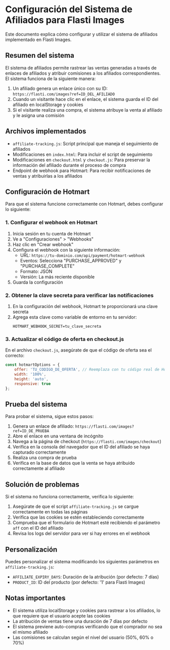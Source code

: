 # Configuración del Sistema de Afiliados para Flasti Images

Este documento explica cómo configurar y utilizar el sistema de afiliados implementado en Flasti Images.

## Resumen del sistema

El sistema de afiliados permite rastrear las ventas generadas a través de enlaces de afiliados y atribuir comisiones a los afiliados correspondientes. El sistema funciona de la siguiente manera:

1. Un afiliado genera un enlace único con su ID: `https://flasti.com/images?ref=ID_DEL_AFILIADO`
2. Cuando un visitante hace clic en el enlace, el sistema guarda el ID del afiliado en localStorage y cookies
3. Si el visitante realiza una compra, el sistema atribuye la venta al afiliado y le asigna una comisión

## Archivos implementados

- `affiliate-tracking.js`: Script principal que maneja el seguimiento de afiliados
- Modificaciones en `index.html`: Para incluir el script de seguimiento
- Modificaciones en `checkout.html` y `checkout.js`: Para preservar la información del afiliado durante el proceso de compra
- Endpoint de webhook para Hotmart: Para recibir notificaciones de ventas y atribuirlas a los afiliados

## Configuración de Hotmart

Para que el sistema funcione correctamente con Hotmart, debes configurar lo siguiente:

### 1. Configurar el webhook en Hotmart

1. Inicia sesión en tu cuenta de Hotmart
2. Ve a "Configuraciones" > "Webhooks"
3. Haz clic en "Crear webhook"
4. Configura el webhook con la siguiente información:
   - URL: `https://tu-dominio.com/api/payment/hotmart-webhook`
   - Eventos: Selecciona "PURCHASE_APPROVED" y "PURCHASE_COMPLETE"
   - Formato: JSON
   - Versión: La más reciente disponible
5. Guarda la configuración

### 2. Obtener la clave secreta para verificar las notificaciones

1. En la configuración del webhook, Hotmart te proporcionará una clave secreta
2. Agrega esta clave como variable de entorno en tu servidor:
   ```
   HOTMART_WEBHOOK_SECRET=tu_clave_secreta
   ```

### 3. Actualizar el código de oferta en checkout.js

En el archivo `checkout.js`, asegúrate de que el código de oferta sea el correcto:

```javascript
const hotmartOptions = {
    offer: 'TU_CODIGO_DE_OFERTA', // Reemplaza con tu código real de Hotmart
    width: '100%',
    height: 'auto',
    responsive: true
};
```

## Prueba del sistema

Para probar el sistema, sigue estos pasos:

1. Genera un enlace de afiliado: `https://flasti.com/images?ref=ID_DE_PRUEBA`
2. Abre el enlace en una ventana de incógnito
3. Navega a la página de checkout (`https://flasti.com/images/checkout`)
4. Verifica en la consola del navegador que el ID del afiliado se haya capturado correctamente
5. Realiza una compra de prueba
6. Verifica en la base de datos que la venta se haya atribuido correctamente al afiliado

## Solución de problemas

Si el sistema no funciona correctamente, verifica lo siguiente:

1. Asegúrate de que el script `affiliate-tracking.js` se cargue correctamente en todas las páginas
2. Verifica que las cookies se estén estableciendo correctamente
3. Comprueba que el formulario de Hotmart esté recibiendo el parámetro `aff` con el ID del afiliado
4. Revisa los logs del servidor para ver si hay errores en el webhook

## Personalización

Puedes personalizar el sistema modificando los siguientes parámetros en `affiliate-tracking.js`:

- `AFFILIATE_EXPIRY_DAYS`: Duración de la atribución (por defecto: 7 días)
- `PRODUCT_ID`: ID del producto (por defecto: '1' para Flasti Images)

## Notas importantes

- El sistema utiliza localStorage y cookies para rastrear a los afiliados, lo que requiere que el usuario acepte las cookies
- La atribución de ventas tiene una duración de 7 días por defecto
- El sistema previene auto-compras verificando que el comprador no sea el mismo afiliado
- Las comisiones se calculan según el nivel del usuario (50%, 60% o 70%)
